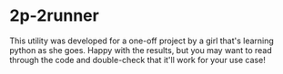 # 2p-2runner

This utility was developed for a one-off project by a girl that's learning python as she goes. Happy with the results, but you may want to read through the code and double-check that it'll work for your use case!
